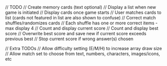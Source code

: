 
// TODO
// Create memory cards (text optional)
// Display a list when new game is initiated
// Display cards once game starts
// User matches cards to list (cards not featured in list are also shown to confuse)
// Correct match shuffles/randomizes cards
// Each shuffle has one or more correct items - max display 4
// Count and display current score
// Count and display best score
// Overwrite best score and save new if current score exceeds previous best
// Stop current score if wrong answer(s) chosen

// Extra TODOs
// Allow difficulty setting (E/M/H) to increase array draw size
// Allow match set to choose from text, numbers, characters, images/icons, etc